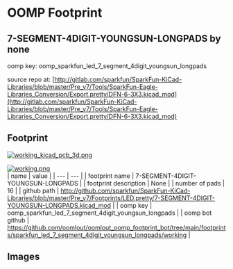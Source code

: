 # OOMP Footprint  
## 7-SEGMENT-4DIGIT-YOUNGSUN-LONGPADS  by none  
  
oomp key: oomp_sparkfun_led_7_segment_4digit_youngsun_longpads  
  
source repo at: [http://gitlab.com/sparkfun/SparkFun-KiCad-Libraries/blob/master/Pre_v7/Tools/SparkFun-Eagle-Libraries_Conversion/Export.pretty/DFN-6-3X3.kicad_mod](http://gitlab.com/sparkfun/SparkFun-KiCad-Libraries/blob/master/Pre_v7/Tools/SparkFun-Eagle-Libraries_Conversion/Export.pretty/DFN-6-3X3.kicad_mod)  
## Footprint  
  
[![working_kicad_pcb_3d.png](working_kicad_pcb_3d_600.png)](working_kicad_pcb_3d.png)  
  
[![working.png](working_600.png)](working.png)  
| name | value | 
| --- | --- | 
| footprint name | 7-SEGMENT-4DIGIT-YOUNGSUN-LONGPADS | 
| footprint description | None | 
| number of pads | 16 | 
| github path | http://github.com/sparkfun/SparkFun-KiCad-Libraries/blob/master/Pre_v7/Footprints/LED.pretty/7-SEGMENT-4DIGIT-YOUNGSUN-LONGPADS.kicad_mod | 
| oomp key | oomp_sparkfun_led_7_segment_4digit_youngsun_longpads | 
| oomp bot github | https://github.com/oomlout/oomlout_oomp_footprint_bot/tree/main/footprints/sparkfun_led_7_segment_4digit_youngsun_longpads/working | 
## Images  
